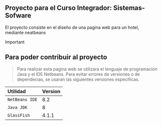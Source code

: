 ## Proyecto para el Curso Integrador: Sistemas-Sofware

El proyecto consiste en el diseño de una pagina web para un hotel, mediante neatbeans 

> [!IMPORTANT]
> ## Para poder contribuir al proyecto
> > Para realizar esta pagina web se utilizara el lenguaje de programacion Java y el IDE Netbeans.
> Para evitar errores de versiones o de dependecias, se usaran las siguientes versiones especificas.
> > 
> | Utilidad    | Version     |
> | :---------- | :---------- |
> | `NetBeans IDE`  | 8.2          |
> | `Java JDK`  | 8           |
> | `GlassFish` | 4.1.1      |
